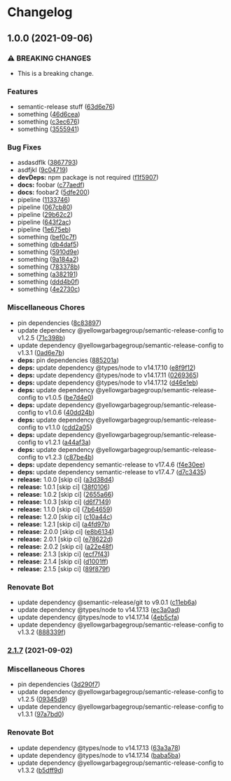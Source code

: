 # Changelog

## 1.0.0 (2021-09-06)


### ⚠ BREAKING CHANGES

* This is a breaking change.

### Features

* semantic-release stuff ([63d6e76](https://gitlab.com/yellowgarbagegroup/spielwiese/some-library/commit/63d6e766b608cda4ff7f9a8ed26d33a33b89a1b2))
* something ([46d6cea](https://gitlab.com/yellowgarbagegroup/spielwiese/some-library/commit/46d6ceaaeb850ae34332deb9f991d79628a48fef))
* something ([c3ec676](https://gitlab.com/yellowgarbagegroup/spielwiese/some-library/commit/c3ec6762adb5d6ec0338b6a497e9a4498e50f1d1))
* something ([3555941](https://gitlab.com/yellowgarbagegroup/spielwiese/some-library/commit/355594110d9d233441ec8677b8c4b30389915eef))


### Bug Fixes

* asdasdflk ([3867793](https://gitlab.com/yellowgarbagegroup/spielwiese/some-library/commit/3867793c916d9cd74717f511ecf76d10683434c0))
* asdfjkl ([9c04719](https://gitlab.com/yellowgarbagegroup/spielwiese/some-library/commit/9c047191bf0fecdc12e4c05d416a389aec9a6704))
* **devDeps:** npm package is not required ([f1f5907](https://gitlab.com/yellowgarbagegroup/spielwiese/some-library/commit/f1f5907bbc859d9044edf65dc272be109f4ee5d3))
* **docs:** foobar ([c77aedf](https://gitlab.com/yellowgarbagegroup/spielwiese/some-library/commit/c77aedfb5fa6b45ed4f6dbd496506870dad8c966))
* **docs:** foobar2 ([5dfe200](https://gitlab.com/yellowgarbagegroup/spielwiese/some-library/commit/5dfe2005f2c21bc64e4aa41febdbced7ff18490f))
* pipeline ([1133746](https://gitlab.com/yellowgarbagegroup/spielwiese/some-library/commit/1133746e1e0806b79bbebe036701325cac4524f4))
* pipeline ([067cb80](https://gitlab.com/yellowgarbagegroup/spielwiese/some-library/commit/067cb8088987b5a466e555fe2e11423fb0a86615))
* pipeline ([29b62c2](https://gitlab.com/yellowgarbagegroup/spielwiese/some-library/commit/29b62c2067ce681197aa37f9904e6d847594111b))
* pipeline ([643f2ac](https://gitlab.com/yellowgarbagegroup/spielwiese/some-library/commit/643f2ac681f1b3483520004c11d0ed7d38862891))
* pipeline ([1e675eb](https://gitlab.com/yellowgarbagegroup/spielwiese/some-library/commit/1e675eb7b452a0388d150d3d093f4fc69ee06358))
* something ([bef0c7f](https://gitlab.com/yellowgarbagegroup/spielwiese/some-library/commit/bef0c7fe76940d4dee89fbdc6ac3def1f580d75e))
* something ([db4daf5](https://gitlab.com/yellowgarbagegroup/spielwiese/some-library/commit/db4daf5cc2a034358d71076a432acfe72bc726b2))
* something ([5910d9e](https://gitlab.com/yellowgarbagegroup/spielwiese/some-library/commit/5910d9ebf691d9bf36bc182ed594cb95bbbe84c8))
* something ([9a184a2](https://gitlab.com/yellowgarbagegroup/spielwiese/some-library/commit/9a184a27779824ab19efbd0d7b4ed5be24165b28))
* something ([783378b](https://gitlab.com/yellowgarbagegroup/spielwiese/some-library/commit/783378bcd5aa6ce6561c774dd47030d79323ae48))
* something ([a382191](https://gitlab.com/yellowgarbagegroup/spielwiese/some-library/commit/a3821915faad0c7a431456b109ed698afde0a671))
* something ([ddd4b0f](https://gitlab.com/yellowgarbagegroup/spielwiese/some-library/commit/ddd4b0f62d687fec525dcc8dcc4ae3453749c9c7))
* something ([4e2730c](https://gitlab.com/yellowgarbagegroup/spielwiese/some-library/commit/4e2730c75f03f8aa66cb18ea8837d200bb827dd5))


### Miscellaneous Chores

* pin dependencies ([8c83897](https://gitlab.com/yellowgarbagegroup/spielwiese/some-library/commit/8c838978b3209cd143f3a7b8f3ac68e9ebf2b502))
* update dependency @yellowgarbagegroup/semantic-release-config to v1.2.5 ([71c398b](https://gitlab.com/yellowgarbagegroup/spielwiese/some-library/commit/71c398b5b0fa93ace5fa3113a92b548fa987ba4a))
* update dependency @yellowgarbagegroup/semantic-release-config to v1.3.1 ([0ad6e7b](https://gitlab.com/yellowgarbagegroup/spielwiese/some-library/commit/0ad6e7b9c364ece794258e2aed3cd0539cf1bbbc))
* **deps:** pin dependencies ([885201a](https://gitlab.com/yellowgarbagegroup/spielwiese/some-library/commit/885201abdce394be137972d448c07d6b95eaa03d))
* **deps:** update dependency @types/node to v14.17.10 ([e8f9f12](https://gitlab.com/yellowgarbagegroup/spielwiese/some-library/commit/e8f9f122250f525dd17029a3ba3d4f6770051571))
* **deps:** update dependency @types/node to v14.17.11 ([0269365](https://gitlab.com/yellowgarbagegroup/spielwiese/some-library/commit/026936505eb934bdf0fcc66dac2d5325cacf439d))
* **deps:** update dependency @types/node to v14.17.12 ([d46e1eb](https://gitlab.com/yellowgarbagegroup/spielwiese/some-library/commit/d46e1ebd6be0db96229856d113c30e72f99a231d))
* **deps:** update dependency @yellowgarbagegroup/semantic-release-config to v1.0.5 ([be7d4e0](https://gitlab.com/yellowgarbagegroup/spielwiese/some-library/commit/be7d4e0decb78f0dd61938d4326cf8aa98d14b34))
* **deps:** update dependency @yellowgarbagegroup/semantic-release-config to v1.0.6 ([40dd24b](https://gitlab.com/yellowgarbagegroup/spielwiese/some-library/commit/40dd24bf50fae49ef96028b70e844b9ae0ee4bf8))
* **deps:** update dependency @yellowgarbagegroup/semantic-release-config to v1.1.0 ([cdd2a05](https://gitlab.com/yellowgarbagegroup/spielwiese/some-library/commit/cdd2a057861aabeb05514ea9b1d3d485655c659a))
* **deps:** update dependency @yellowgarbagegroup/semantic-release-config to v1.2.1 ([a44af3a](https://gitlab.com/yellowgarbagegroup/spielwiese/some-library/commit/a44af3aab2642db7e44247f6b723866ec62c99be))
* **deps:** update dependency @yellowgarbagegroup/semantic-release-config to v1.2.3 ([c87be4b](https://gitlab.com/yellowgarbagegroup/spielwiese/some-library/commit/c87be4bf2e5984f31f9f2545ea58e6ec86e2b827))
* **deps:** update dependency semantic-release to v17.4.6 ([f4e30ee](https://gitlab.com/yellowgarbagegroup/spielwiese/some-library/commit/f4e30ee2e7ccd325e80f9d610f479080a548856c))
* **deps:** update dependency semantic-release to v17.4.7 ([d7c3435](https://gitlab.com/yellowgarbagegroup/spielwiese/some-library/commit/d7c34352f8500f7cba140120adf86385d881f555))
* **release:** 1.0.0 [skip ci] ([a3d38d4](https://gitlab.com/yellowgarbagegroup/spielwiese/some-library/commit/a3d38d4f1081ef51b6d5b7631e9c53b8f31a34f8))
* **release:** 1.0.1 [skip ci] ([38f0106](https://gitlab.com/yellowgarbagegroup/spielwiese/some-library/commit/38f0106894c5ba194dc7c8ff4cba71704e78d16f))
* **release:** 1.0.2 [skip ci] ([2655a66](https://gitlab.com/yellowgarbagegroup/spielwiese/some-library/commit/2655a66f9bc836d911e8dee8c96e09bf8ca698ba))
* **release:** 1.0.3 [skip ci] ([d6f7149](https://gitlab.com/yellowgarbagegroup/spielwiese/some-library/commit/d6f7149af6e1280340c77c895c3a9be3796fb1a1))
* **release:** 1.1.0 [skip ci] ([7b64659](https://gitlab.com/yellowgarbagegroup/spielwiese/some-library/commit/7b646598290151e3255fa76a49cc28c982da01c4))
* **release:** 1.2.0 [skip ci] ([c10a44c](https://gitlab.com/yellowgarbagegroup/spielwiese/some-library/commit/c10a44c7dc045736c258319d25a887ff72a643e5))
* **release:** 1.2.1 [skip ci] ([a4fd97b](https://gitlab.com/yellowgarbagegroup/spielwiese/some-library/commit/a4fd97b20fdbfc32f050da9d3b30964c5b7aa3b3))
* **release:** 2.0.0 [skip ci] ([e8b6134](https://gitlab.com/yellowgarbagegroup/spielwiese/some-library/commit/e8b61340f435e43106c025772fdf4467077b3724))
* **release:** 2.0.1 [skip ci] ([e78622d](https://gitlab.com/yellowgarbagegroup/spielwiese/some-library/commit/e78622dd9dfee2ce0d94b682900f09631b46c567))
* **release:** 2.0.2 [skip ci] ([a22e48f](https://gitlab.com/yellowgarbagegroup/spielwiese/some-library/commit/a22e48f34dcc05aae4c7ba6401af099735c737a3))
* **release:** 2.1.3 [skip ci] ([ecf7f43](https://gitlab.com/yellowgarbagegroup/spielwiese/some-library/commit/ecf7f436e9d16c8c15a483a08bece0cd84e73671))
* **release:** 2.1.4 [skip ci] ([d1001ff](https://gitlab.com/yellowgarbagegroup/spielwiese/some-library/commit/d1001ff3ccb5ac0e7e8d4244917323136c835df4))
* **release:** 2.1.5 [skip ci] ([89f879f](https://gitlab.com/yellowgarbagegroup/spielwiese/some-library/commit/89f879f41e4d3d19302c7d77b64e05acd66337c9))


### Renovate Bot

* update dependency @semantic-release/git to v9.0.1 ([c11eb6a](https://gitlab.com/yellowgarbagegroup/spielwiese/some-library/commit/c11eb6a54b0099288d7bac17a3b275752ee7ab6f))
* update dependency @types/node to v14.17.13 ([ec3a0ad](https://gitlab.com/yellowgarbagegroup/spielwiese/some-library/commit/ec3a0adc7920871559ff81d9b4adcbf91fa237ba))
* update dependency @types/node to v14.17.14 ([4eb5cfa](https://gitlab.com/yellowgarbagegroup/spielwiese/some-library/commit/4eb5cfac626da5c7492a9c82b5b2c25c6992b7b7))
* update dependency @yellowgarbagegroup/semantic-release-config to v1.3.2 ([888339f](https://gitlab.com/yellowgarbagegroup/spielwiese/some-library/commit/888339fbbf3cbfa369c391a17be89c2bc18bc658))

### [2.1.7](https://gitlab.com/yellowgarbagegroup/spielwiese/some-library/compare/v2.1.6...v2.1.7) (2021-09-02)


### Miscellaneous Chores

* pin dependencies ([3d290f7](https://gitlab.com/yellowgarbagegroup/spielwiese/some-library/commit/3d290f7f176324fcab76590fbebad3f42b04221b))
* update dependency @yellowgarbagegroup/semantic-release-config to v1.2.5 ([09345d9](https://gitlab.com/yellowgarbagegroup/spielwiese/some-library/commit/09345d93181e82ea8459b58a2630cb38ffb3ebcf))
* update dependency @yellowgarbagegroup/semantic-release-config to v1.3.1 ([97a7bd0](https://gitlab.com/yellowgarbagegroup/spielwiese/some-library/commit/97a7bd00dd74aa63e456ecb0e6c2596431b25ad9))


### Renovate Bot

* update dependency @types/node to v14.17.13 ([63a3a78](https://gitlab.com/yellowgarbagegroup/spielwiese/some-library/commit/63a3a7819a3bb980a8692f5cf97d36f6abe81434))
* update dependency @types/node to v14.17.14 ([baba5ba](https://gitlab.com/yellowgarbagegroup/spielwiese/some-library/commit/baba5babc1991c119accea5ec143f86897054e17))
* update dependency @yellowgarbagegroup/semantic-release-config to v1.3.2 ([b5dff9d](https://gitlab.com/yellowgarbagegroup/spielwiese/some-library/commit/b5dff9d9ac500b28eb711a4a2415abcfb9f44291))
